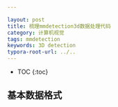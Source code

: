 ```yaml
---

layout: post
title: 梳理mmdetection3d数据处理代码
category: 计算机视觉
tags: mmdetection
keywords: 3D detection
typora-root-url: ../..
---
```


* TOC
{:toc}

## 基本数据格式